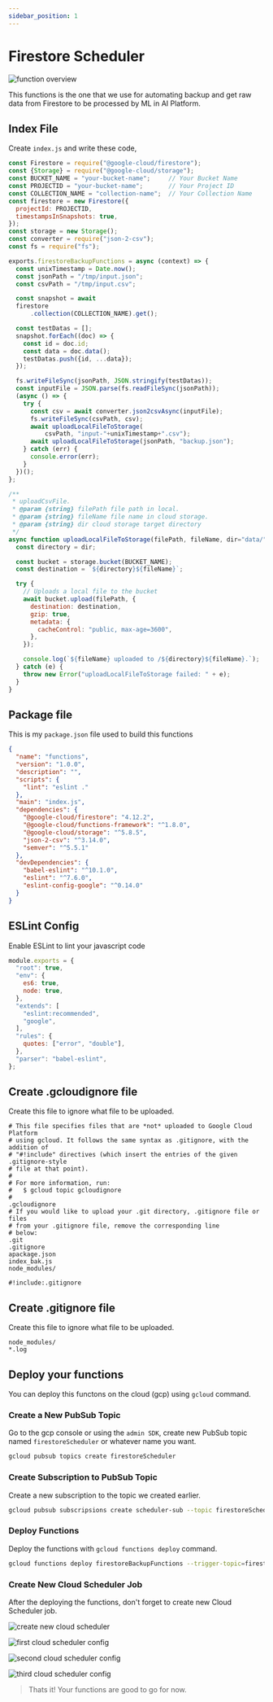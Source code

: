 ```yaml
---
sidebar_position: 1
---
```


# Firestore Scheduler

![function overview](/img/firestoreScheduler/overview.png)

This functions is the one that we use for automating backup and get raw data from Firestore to be processed by ML in AI Platform.

## Index File

Create `index.js` and write these code,

```js title="index.js"
const Firestore = require("@google-cloud/firestore");
const {Storage} = require("@google-cloud/storage");
const BUCKET_NAME = "your-bucket-name";     // Your Bucket Name
const PROJECTID = "your-bucket-name";       // Your Project ID
const COLLECTION_NAME = "collection-name";  // Your Collection Name
const firestore = new Firestore({
  projectId: PROJECTID,
  timestampsInSnapshots: true,
});
const storage = new Storage();
const converter = require("json-2-csv");
const fs = require("fs");

exports.firestoreBackupFunctions = async (context) => {
  const unixTimestamp = Date.now();
  const jsonPath = "/tmp/input.json";
  const csvPath = "/tmp/input.csv";

  const snapshot = await
  firestore
      .collection(COLLECTION_NAME).get();

  const testDatas = [];
  snapshot.forEach((doc) => {
    const id = doc.id;
    const data = doc.data();
    testDatas.push({id, ...data});
  });

  fs.writeFileSync(jsonPath, JSON.stringify(testDatas));
  const inputFile = JSON.parse(fs.readFileSync(jsonPath));
  (async () => {
    try {
      const csv = await converter.json2csvAsync(inputFile);
      fs.writeFileSync(csvPath, csv);
      await uploadLocalFileToStorage(
          csvPath, "input-"+unixTimestamp+".csv");
      await uploadLocalFileToStorage(jsonPath, "backup.json");
    } catch (err) {
      console.error(err);
    }
  })();
};

/**
 * uploadCsvFile.
 * @param {string} filePath file path in local.
 * @param {string} fileName file name in cloud storage.
 * @param {string} dir cloud storage target directory 
 */
async function uploadLocalFileToStorage(filePath, fileName, dir="data/") {
  const directory = dir;

  const bucket = storage.bucket(BUCKET_NAME);
  const destination = `${directory}${fileName}`;

  try {
    // Uploads a local file to the bucket
    await bucket.upload(filePath, {
      destination: destination,
      gzip: true,
      metadata: {
        cacheControl: "public, max-age=3600",
      },
    });

    console.log(`${fileName} uploaded to /${directory}${fileName}.`);
  } catch (e) {
    throw new Error("uploadLocalFileToStorage failed: " + e);
  }
}
```

## Package file

This is my `package.json` file used to build this functions

```json title=package.json
{
  "name": "functions",
  "version": "1.0.0",
  "description": "",
  "scripts": {
    "lint": "eslint ."
  },
  "main": "index.js",
  "dependencies": {
    "@google-cloud/firestore": "4.12.2",
    "@google-cloud/functions-framework": "^1.8.0",
    "@google-cloud/storage": "^5.8.5",
    "json-2-csv": "^3.14.0",
    "semver": "^5.5.1"
  },
  "devDependencies": {
    "babel-eslint": "^10.1.0",
    "eslint": "^7.6.0",
    "eslint-config-google": "^0.14.0"
  }
}
```

## ESLint Config

Enable ESLint to lint your javascript code

```js title=.eslintrc.js
module.exports = {
  "root": true,
  "env": {
    es6: true,
    node: true,
  },
  "extends": [
    "eslint:recommended",
    "google",
  ],
  "rules": {
    quotes: ["error", "double"],
  },
  "parser": "babel-eslint",
};
```

## Create .gcloudignore file

Create this file to ignore what file to be uploaded.

```text title=.gcloudignore
# This file specifies files that are *not* uploaded to Google Cloud Platform
# using gcloud. It follows the same syntax as .gitignore, with the addition of
# "#!include" directives (which insert the entries of the given .gitignore-style
# file at that point).
#
# For more information, run:
#   $ gcloud topic gcloudignore
#
.gcloudignore
# If you would like to upload your .git directory, .gitignore file or files
# from your .gitignore file, remove the corresponding line
# below:
.git
.gitignore
apackage.json
index_bak.js
node_modules/

#!include:.gitignore
```

## Create .gitignore file

Create this file to ignore what file to be uploaded.

```text title=.gitignore
node_modules/
*.log
```

## Deploy your functions

You can deploy this functons on the cloud (gcp) using `gcloud` command.

### Create a New PubSub Topic

Go to the gcp console or using the `admin SDK`, create new PubSub topic named `firestoreScheduler` or whatever name you want.

```bash
gcloud pubsub topics create firestoreScheduler
```

### Create Subscription to PubSub Topic

Create a new subscription to the topic we created earlier.

```bash
gcloud pubsub subscripsions create scheduler-sub --topic firestoreScheduler
```

### Deploy Functions

Deploy the functions with `gcloud functions deploy` command.

```bash
gcloud functions deploy firestoreBackupFunctions --trigger-topic=firestoreScheduler --runtime=nodejs14 --region=asia-southeast2
```

### Create New Cloud Scheduler Job

After the deploying the functions, don't forget to create new Cloud Scheduler job.

![create new cloud scheduler](/img/firestoreScheduler/400-capstone-scheduler-001.png)

![first cloud scheduler config](/img/firestoreScheduler/400-capstone-scheduler-002.png)

![second cloud scheduler config](/img/firestoreScheduler/400-capstone-scheduler-003.png)

![third cloud scheduler config](/img/firestoreScheduler/400-capstone-scheduler-004.png)

> Thats it! Your functions are good to go for now.
